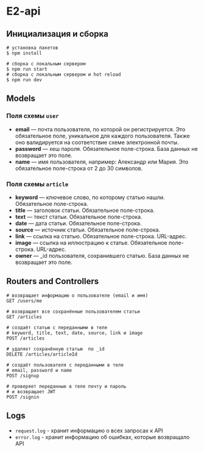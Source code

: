 # E2-api

## Инициализация и сборка
```
# установка пакетов
$ npm install

# сборка с локальным сервером
$ npm run start
# сборка с локальным сервером и hot reload
$ npm run dev
```

## Models

### Поля схемы `user`
- **email** — почта пользователя, по которой он регистрируется. Это обязательное поле, уникальное для каждого пользователя. Также оно валидируется на соответствие схеме электронной почты.
- **password** — хеш пароля. Обязательное поле-строка. База данных не возвращает это поле.
- **name** — имя пользователя, например: Александр или Мария. Это обязательное поле-строка от 2 до 30 символов.

### Поля схемы `article`
- **keyword** — ключевое слово, по которому статью нашли. Обязательное поле-строка.
- **title** — заголовок статьи. Обязательное поле-строка.
- **text** — текст статьи. Обязательное поле-строка.
- **date** — дата статьи. Обязательное поле-строка.
- **source** — источник статьи. Обязательное поле-строка.
- **link** — ссылка на статью. Обязательное поле-строка. URL-адрес.
- **image** — ссылка на иллюстрацию к статье. Обязательное поле-строка. URL-адрес.
- **owner** — _id пользователя, сохранившего статью. База данных не возвращает это поле.

## Routers and Controllers

```
# возвращает информацию о пользователе (email и имя)
GET /users/me

# возвращает все сохранённые пользователем статьи
GET /articles

# создаёт статью с переданными в теле
# keyword, title, text, date, source, link и image
POST /articles

# удаляет сохранённую статью  по _id
DELETE /articles/articleId 

# создаёт пользователя с переданными в теле
# email, password и name
POST /signup

# проверяет переданные в теле почту и пароль
# и возвращает JWT
POST /signin 
```

## Logs
- `request.log` - хранит информацию о всех запросах к API
- `error.log` - хранит информацию об ошибках, которые возвращало API

